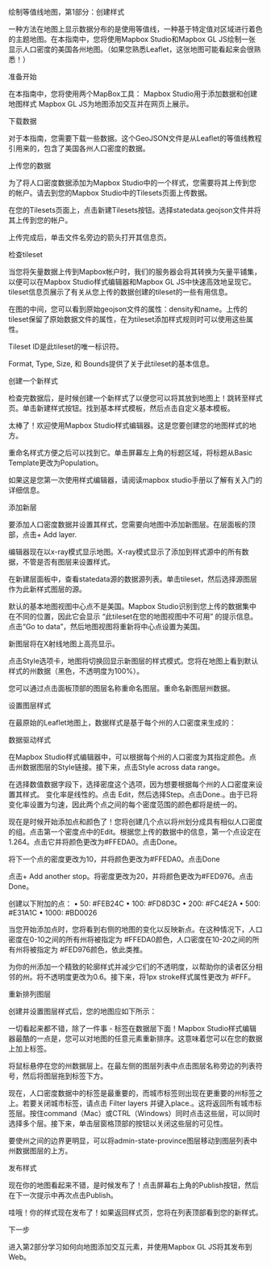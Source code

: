 绘制等值线地图，第1部分：创建样式

一种方法在地图上显示数据分布的是使用等值线，一种基于特定值对区域进行着色的主题地图。在本指南中，您将使用Mapbox Studio和Mapbox GL JS绘制一张显示人口密度的美国各州地图。（如果您熟悉Leaflet，这张地图可能看起来会很熟悉！）

准备开始

在本指南中，您将使用两个MapBox工具：
Mapbox Studio用于添加数据和创建地图样式
Mapbox GL JS为地图添加交互并在网页上展示。

下载数据

对于本指南，您需要下载一些数据。这个GeoJSON文件是从Leaflet的等值线教程引用来的，包含了美国各州人口密度的数据。

上传您的数据

为了将人口密度数据添加为Mapbox Studio中的一个样式，您需要将其上传到您的帐户。请去到您的Mapbox Studio中的Tilesets页面上传数据。

在您的Tilesets页面上，点击新建Tilesets按钮。选择statedata.geojson文件并将其上传到您的帐户。

上传完成后，单击文件名旁边的箭头打开其信息页。

检查tileset

当您将矢量数据上传到Mapbox帐户时，我们的服务器会将其转换为矢量平铺集，以便可以在Mapbox Studio样式编辑器和Mapbox GL JS中快速高效地呈现它。tileset信息页展示了有关从您上传的数据创建的tileset的一些有用信息。



在图的中间，您可以看到原始geojson文件的属性：density和name。上传的tileset保留了原始数据文件的属性，在为tileset添加样式规则时可以使用这些属性。

Tileset ID是此tileset的唯一标识符。

Format, Type, Size, 和 Bounds提供了关于此tileset的基本信息。


创建一个新样式

检查完数据后，是时候创建一个新样式了以便您可以将其放到地图上！跳转至样式页。单击新建样式按钮。找到基本样式模板，然后点击自定义基本模板。

太棒了！欢迎使用Mapbox Studio样式编辑器。这是您要创建您的地图样式的地方。

重命名样式方便之后可以找到它。单击屏幕左上角的标题区域，将标题从Basic Template更改为Population。

如果这是您第一次使用样式编辑器，请阅读mapbox studio手册以了解有关入门的详细信息。

添加新层

要添加人口密度数据并设置其样式，您需要向地图中添加新图层。在层面板的顶部，点击+ Add layer.

编辑器现在以x-ray模式显示地图。X-ray模式显示了添加到样式源中的所有数据，不管是否有图层来设置样式。

在新建层面板中，查看statedata源的数据源列表。单击tileset，然后选择源图层作为此新样式图层的源。

默认的基本地图视图中心点不是美国。Mapbox Studio识别到您上传的数据集中在不同的位置，因此它会显示 “此tileset在您的地图视图中不可用” 的提示信息。点击“Go to data”，然后地图视图将重新将中心点设置为美国。

新图层将在X射线地图上高亮显示。

点击Style选项卡，地图将切换回显示新图层的样式模式。您将在地图上看到默认样式的州数据（黑色，不透明度为100%）。

您可以通过点击面板顶部的图层名称重命名图层。重命名新图层州数据。

设置图层样式

在最原始的Leaflet地图上，数据样式是基于每个州的人口密度来生成的：

数据驱动样式

在Mapbox Studio样式编辑器中，可以根据每个州的人口密度为其指定颜色。点击州数据图层的Style链接。接下来，点击Style across data range。

在选择数值数据字段下，选择密度这个选项，因为想要根据每个州的人口密度来设置其样式。
变化率是线性的。点击 Edit，然后选择Step。点击Done.。由于已将变化率设置为匀速，因此两个点之间的每个密度范围的颜色都将是统一的。

现在是时候开始添加点和颜色了！您将创建几个点以将州划分成具有相似人口密度的组。点击第一个密度点中的Edit。根据您上传的数据中的信息，第一个点设定在1.264。点击它并将颜色更改为#FFEDA0。点击Done。

将下一个点的密度更改为10，并将颜色更改为#FFEDA0。点击Done

点击+ Add another stop。将密度更改为20，并将颜色更改为#FED976。点击 Done。

创建以下附加的点：
•	50: #FEB24C
•	100: #FD8D3C
•	200: #FC4E2A
•	500: #E31A1C
•	1000: #BD0026

当您开始添加点时，您将看到右侧的地图的变化以反映新点。在这种情况下，人口密度在0-10之间的所有州将被指定为 #FFEDA0颜色，人口密度在10-20之间的所有州将被指定为 #FED976颜色，依此类推。

为你的州添加一个精致的轮廓样式并减少它们的不透明度，以帮助你的读者区分相邻的州。将不透明度更改为0.6。接下来，将1px stroke样式属性更改为 #FFF。


重新排列图层

创建并设置图层样式后，您的地图应如下所示：

一切看起来都不错，除了一件事 - 标签在数据层下面！Mapbox Studio样式编辑器最酷的一点是，您可以对地图的任意元素重新排序。这意味着您可以在您的数据上加上标签。

将鼠标悬停在您的州数据层上。在最左侧的图层列表中点击图层名称旁边的列表符号，然后将图层拖到标签下方。

现在，人口密度数据中的标签是最重要的，而城市标签则出现在更重要的州标签之上。若要关闭城市标签，请点击 Filter layers 并键入place.。这将返回所有城市标签层。按住command（Mac）或CTRL（Windows）同时点击这些层，可以同时选择多个层。接下来，单击层窗格顶部的按钮以关闭这些层的可见性。

要使州之间的边界更明显，可以将admin-state-province图层移动到图层列表中州数据图层的上方。

发布样式

现在你的地图看起来不错，是时候发布了！点击屏幕右上角的Publish按钮，然后在下一次提示中再次点击Publish。

哇哦！你的样式现在发布了！如果返回样式页，您将在列表顶部看到您的新样式。

下一步

进入第2部分学习如何向地图添加交互元素，并使用Mapbox GL JS将其发布到Web。
